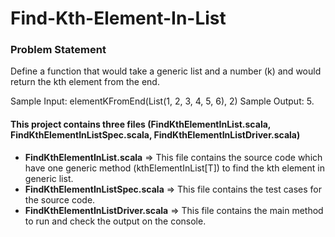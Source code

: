 # Find-Kth-Element-In-List

### Problem Statement

Define a function that would take a generic list and a number (k) and would return the kth element from the end.

Sample Input: elementKFromEnd(List(1, 2, 3, 4, 5, 6), 2)
Sample Output: 5.



#### This project contains three files (FindKthElementInList.scala, FindKthElementInListSpec.scala, FindKthElementInListDriver.scala)

* **FindKthElementInList.scala** => This file contains the source code which have one generic method (kthElementInList[T]) to find the kth element in generic list.
* **FindKthElementInListSpec.scala** => This file contains the test cases for the source code.
* **FindKthElementInListDriver.scala** => This file contains the main method to run and check the output on the console.
